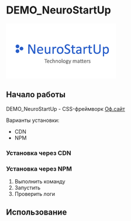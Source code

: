 # **DEMO_NeuroStartUp**
![](logo.png)

## Начало работы
DEMO_NeuroStartUp - CSS-фреймворк [Оф.сайт](https://NeuroStartUp.com)

Варианты установки:
* CDN
* NPM

### Установка через CDN

### Установка через NPM

1. Выполнить команду
2. Запустить
3. Проверить логи

## Использование



